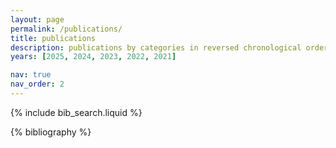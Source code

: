 ```yaml
---
layout: page
permalink: /publications/
title: publications
description: publications by categories in reversed chronological order. please refer to Google Scholar for the most up-to-date list.
years: [2025, 2024, 2023, 2022, 2021]

nav: true
nav_order: 2
---
```


<!-- _pages/publications.md -->

<!-- Bibsearch Feature -->

{% include bib_search.liquid %}

<div class="publications">

{% bibliography %}

</div>
